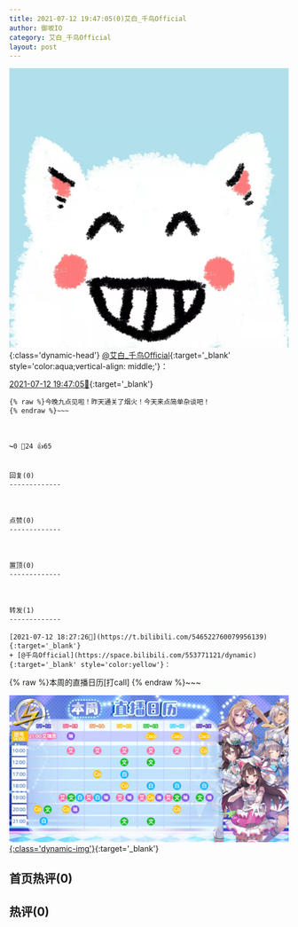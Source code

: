 ```yaml
---
title: 2021-07-12 19:47:05(0)艾白_千鸟Official
author: 御坂IO
category: 艾白_千鸟Official
layout: post
---
```


![img](/images/9ae8b9445fd0665cc014d9080156a45271be73c6.jpg){:class='dynamic-head'}
[@艾白_千鸟Official](https://space.bilibili.com/334537711/dynamic){:target='_blank' style='color:aqua;vertical-align: middle;'}：

[2021-07-12 19:47:05🔗](https://t.bilibili.com/546543285734057194){:target='_blank'}

~~~
{% raw %}今晚九点见啦！昨天通关了烟火！今天来点简单杂谈吧！
{% endraw %}~~~



↪️0 💬24 👍65


回复(0)
-------------



点赞(0)
-------------



置顶(0)
-------------



转发(1)
-------------

[2021-07-12 18:27:26🔗](https://t.bilibili.com/546522760079956139){:target='_blank'}
+ [@千鸟Official](https://space.bilibili.com/553771121/dynamic){:target='_blank' style='color:yellow'}：
~~~
{% raw %}本周的直播日历[打call]
{% endraw %}~~~


[![img](/images/792086b327a16b593c4ffee6c9e3183aa89fbd30.jpg){:class='dynamic-img'}](/images/792086b327a16b593c4ffee6c9e3183aa89fbd30.jpg){:target='_blank'}




首页热评(0)
-------------



热评(0)
-------------



